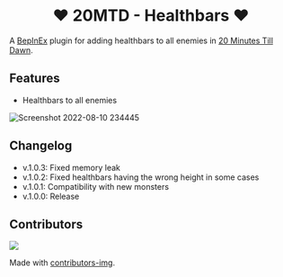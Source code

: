 <h1 align="center">❤️ 20MTD - Healthbars ❤️</h1>

A [BepInEx](https://github.com/BepInEx/BepInEx/releases) plugin for adding healthbars to all enemies in [20 Minutes Till Dawn](https://store.steampowered.com/app/1966900/20_Minutes_Till_Dawn/).

## Features
- Healthbars to all enemies

![Screenshot 2022-08-10 234445](https://user-images.githubusercontent.com/108492240/184026396-19fec55e-93aa-466c-8095-910bf1a06aa9.png)

## Changelog
- v.1.0.3:  Fixed memory leak
- v.1.0.2:  Fixed healthbars having the wrong height in some cases
- v.1.0.1:  Compatibility with new monsters
- v.1.0.0:   Release

## Contributors
<a href = "https://github.com/Gamekohl/20MTD-Healthbars/graphs/contributors">
  <img src = "https://contrib.rocks/image?repo=Gamekohl/20MTD-Healthbars"/>
</a>

Made with [contributors-img](https://contrib.rocks).
